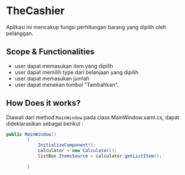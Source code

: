 ﻿# TheCashier
Aplikasi ini mencakup fungsi perhitungan barang yang dipilih oleh pelanggan.

## Scope & Functionalities
- user dapat memasukan item yang dipilih
- user dapat memilih type dari belanjaan yang dipilih
- user dapat memasukan jumlah
- user dapat menekan tombol "Tambahkan".

## How Does it works?
Diawali dari method `MainWindow` pada class MainWindow.xaml.cs, dapat dideklarasikan sebagai berikut :
```csharp
public MainWindow()
        {
            InitializeComponent();
            calculator = new Calculator();
            listBox.ItemsSource = calculator.getListItem();

        }
```